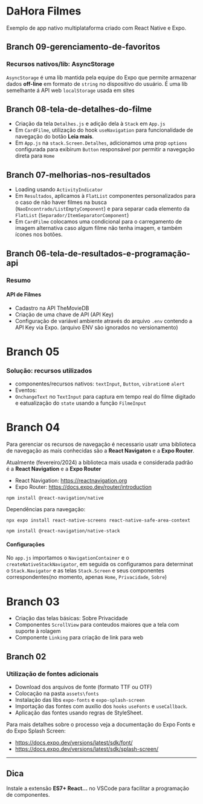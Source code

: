 # DaHora Filmes

Exemplo de app nativo multiplataforma criado com React Native e Expo.

## Branch 09-gerenciamento-de-favoritos

### Recursos nativos/lib: AsyncStorage

`AsyncStorage` é uma lib mantida pela equipe do Expo que permite armazenar dados **off-line** em formato de `string` no dispositivo do usuário. É uma lib semelhante á API web `localStorage` usada em sites

## Branch 08-tela-de-detalhes-do-filme

- Criação da tela `Detalhes.js` e adição dela à `Stack` em `App.js`
- Em `CardFilme`, utilização do hook `useNavigation` para funcionalidade de navegação do botão **Leia mais**.
- Em `App.js` na `stack.Screen.Detalhes`, adicionamos uma prop `options` configurada para exibirum `Button` responsável por permitir a navegação direta para `Home`

## Branch 07-melhorias-nos-resultados

- Loading usando `ActivityIndicator`
- Em `Resultados`, aplicamos à `FlatList` componentes personalizados para o caso de não haver filmes na busca (`NaoEncontrado/ListEmptyComponent`) e
  para separar cada elemento da `FlatList` (`Separador/ItemSeparatorComponent`)
- Em `CardFilme` colocamos uma condicional para o carregamento de imagem alternativa caso algum filme não tenha imagem, e também ícones nos botões.

## Branch 06-tela-de-resultados-e-programação-api

### Resumo

#### API de Filmes

- Cadastro na API TheMovieDB
- Criação de uma chave de API (API Key)
- Configuração de variável ambiente através do arquivo `.env` contendo a API Key via Expo. (arquivo ENV são ignorados no versionamento)

# Branch 05

### Solução: recursos utilizados

- componentes/recursos nativos: `textInput`, `Button`, `vibration`e `alert`
- Eventos:
- `OnchangeText` no `TextInput` para captura em tempo real do filme digitado e eatualização do `state` usando a função `FilmeInput`

# Branch 04

Para gerenciar os recursos de navegação é necessario usatr uma biblioteca de navegação
as mais conhecidas são a **React Navigaton** e a **Expo Router**.

Atualmente (fevereiro/2024) a biblioteca mais usada e considerada padrão é a **React Navigation** e a **Expo Router**

- React Navigation: https://reactnavigation.org
- Expo Router: https://docs.expo.dev/router/introduction

`npm install @react-navigation/native`

Dependências para navegação:

`npx expo install react-native-screens react-native-safe-area-context`

`npm install @react-navigation/native-stack`

#### Configurações

No `app.js` importamos o `NavigationContainer` e o `createNativeStackNavigator`, em seguida os configuramos para determinat o `Stack.Navigator` e as telas `Stack.Screen` e seus componentes correspondentes(no momento, apenas `Home`, `Privacidade`, `Sobre`)

# Branch 03

- Criação das telas básicas: Sobre Privacidade
- Componentes `ScrollView` para conteudos maiores que a tela com suporte à rolagem
- Componente `Linking` para criação de link para web

## Branch 02

### Utilização de fontes adicionais

- Download dos arquivos de fonte (formato TTF ou OTF)
- Colocação na pasta `assets\fonts`
- Instalação das libs `expo-fonts` e `expo-splash-screen`
- Importação das fontes com auxílio dos `hooks` `useFonts` e `useCallback`.
- Aplicação das fontes usando regras de StyleSheet.

Para mais detalhes sobre o processo veja a documentação do Expo Fonts e do Expo Splash Screen:

- https://docs.expo.dev/versions/latest/sdk/font/
- https://docs.expo.dev/versions/latest/sdk/splash-screen/

---

## Dica

Instale a extensão **ES7+ React...** no VSCode para facilitar a programação de componentes.
